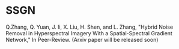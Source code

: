 # SSGN

Q.Zhang, Q. Yuan, J. li, X. Liu, H. Shen, and L. Zhang, "Hybrid Noise Removal in Hyperspectral Imagery With a Spatial-Spectral Gradient Network," In Peer-Review. (Arxiv paper will be released soon)
